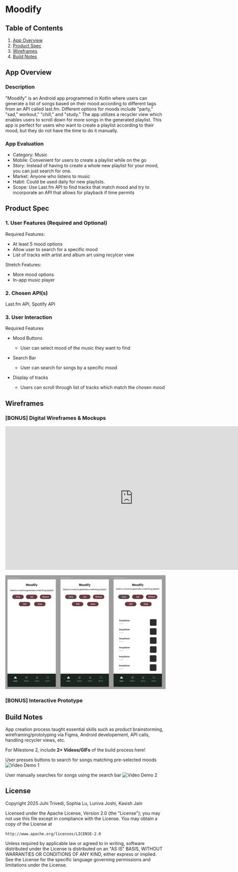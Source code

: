 # **Moodify**

## Table of Contents

1. [App Overview](#App-Overview)
1. [Product Spec](#Product-Spec)
1. [Wireframes](#Wireframes)
1. [Build Notes](#Build-Notes)

## App Overview

### Description 

"Moodify" is an Android app programmed in Kotlin where users can generate a list of songs based on their mood according to different tags from an API called last.fm. Different options for moods include "party," "sad," workout," "chill," and "study." The app utilizes a recycler view which enables users to scroll down for more songs in the generated playlist. This app is perfect for users who want to create a playlist according to their mood, but they do not have the time to do it manually.

### App Evaluation

<!-- Evaluation of your app across the following attributes -->

- Category: Music
- Mobile: Convenient for users to create a playlist while on the go
- Story: Instead of having to create a whole new playlist for your mood, you can just search for one.
- Market: Anyone who listens to music
- Habit: Could be used daily for new playlists.
- Scope: Use Last.fm API to find tracks that match mood and try to incorporate an API that allows for playback if time permits

## Product Spec

### 1. User Features (Required and Optional)

Required Features:

- At least 5 mood options
- Allow user to search for a specific mood
- List of tracks with artist and album art using recylcer view

Stretch Features:

- More mood options
- In-app music player

### 2. Chosen API(s)

Last.fm API, Spotify API

### 3. User Interaction

Required Features

- Mood Buttons
  - User can select mood of the music they want to find

- Search Bar
    - User can search for songs by a specific mood

- Display of tracks
  - Users can scroll through list of tracks which match the chosen mood


## Wireframes
### [BONUS] Digital Wireframes & Mockups

<!-- Add picture of your hand sketched wireframes in this section -->
<iframe style="border: 1px solid rgba(0, 0, 0, 0.1);" width="800" height="450" src="https://embed.figma.com/design/PHm1Ml9gHi2jXrKmBFdbv9/AND-101-Pod-4-App-Prototype?node-id=0-1&embed-host=share" allowfullscreen></iframe> 

![](AND101CapstoneWireframes.png)

### [BONUS] Interactive Prototype

## Build Notes

App creation process taught essential skills such as product brainstorming, wireframing/prototyping via Figma, Android developement, API calls, handling recycler views, etc.     

For Milestone 2, include **2+ Videos/GIFs** of the build process here!

User presses buttons to search for songs matching pre-selected moods
<img src='capstonedemo1.gif' title='Video Demo 1' width='50%' alt='Video Demo 1' />

User manually searches for songs using the search bar
<img src='capstonedemo2.gif' title='Video Demo 2' width='50%' alt='Video Demo 2' />


## License

Copyright 2025 Juhi Trivedi, Sophia Lu, Luniva Joshi, Kasish Jain

Licensed under the Apache License, Version 2.0 (the "License");
you may not use this file except in compliance with the License.
You may obtain a copy of the License at

    http://www.apache.org/licenses/LICENSE-2.0

Unless required by applicable law or agreed to in writing, software
distributed under the License is distributed on an "AS IS" BASIS,
WITHOUT WARRANTIES OR CONDITIONS OF ANY KIND, either express or implied.
See the License for the specific language governing permissions and
limitations under the License.
